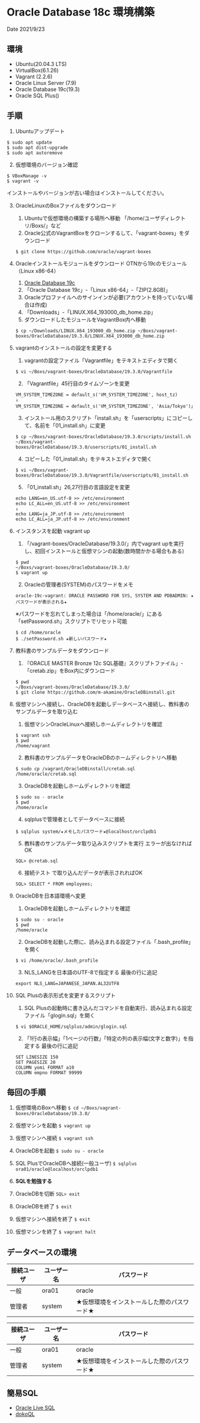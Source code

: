 # Oracle Database 18c 環境構築
Date 2021/9/23

## 環境
* Ubuntu(20.04.3 LTS)  
* VirtualBox(6.1.26)  
* Vagrant (2.2.6)  
* Oracle Linux Server (7.9)  
* Oracle Database 19c(19.3)  
* Oracle SQL Plus()  

## 手順
1. Ubuntuアップデート  
```
$ sudo apt update
$ sudo apt dist-upgrade
$ sudo apt autoremove
```

2. 仮想環境のバージョン確認  
```
$ VBoxManage -v
$ vagrant -v
```
インストールやバージョンが古い場合はインストールしてください。

3. OracleLinuxのBoxファイルをダウンロード  
	1. Ubuntuで仮想環境の構築する場所へ移動 「/home/ユーザディレクトリ/Boxs/」など  
	2. Oracle公式のVagrantBoxをクローンするして、「vagrant-boxes」をダウンロード  
	```
	$ git clone https://github.com/oracle/vagrant-boxes
	```

4. Oracleインストールモジュールをダウンロード OTNから19cのモジュール（Linux x86-64）  
	1. [Oracle Database 19c](https://www.oracle.com/jp/database/technologies/oracle-database-software-downloads.html)  
	2. 「Oracle Database 19c」-「Linux x86-64」-「ZIP(2.8GB)」  
	3. Oracleプロファイルへのサインインが必要(アカウントを持っていない場合は作成)  
	4. 「Downloads」-「LINUX.X64_193000_db_home.zip」  
	5. ダウンロードしたモジュールをVagrantBox内へ移動  
	```
	$ cp ~/Downloads/LINUX.X64_193000_db_home.zip ~/Boxs/vagrant-boxes/OracleDatabase/19.3.0/LINUX.X64_193000_db_home.zip
	```

6. vagrantのインストールの設定を変更する
	1. vagrantの設定ファイル「Vagrantfile」をテキストエディタで開く
	```
	$ vi ~/Boxs/vagrant-boxes/OracleDatabase/19.3.0/Vagrantfile
	```

	2. 「Vagrantfile」45行目のタイムゾーンを変更
	```
	VM_SYSTEM_TIMEZONE = default_s('VM_SYSTEM_TIMEZONE', host_tz)
	↓	
	VM_SYSTEM_TIMEZONE = default_s('VM_SYSTEM_TIMEZONE', 'Asia/Tokyo')」
	```

	3. インストール用のスクリプト「install.sh」を「userscripts」にコピーして、名前を「01_install.sh」に変更  
	```
	$ cp ~/Boxs/vagrant-boxes/OracleDatabase/19.3.0/scripts/install.sh ~/Boxs/vagrant-boxes/OracleDatabase/19.3.0/userscripts/01_install.sh
	```

	4. コピーした「01_install.sh」をテキストエディタで開く  
	```
	$ vi ~/Boxs/vagrant-boxes/OracleDatabase/19.3.0/Vagrantfile/userscripts/01_install.sh
	```

	5. 「01_install.sh」26,27行目の言語設定を変更  
	```
	echo LANG=en_US.utf-8 >> /etc/environment
	echo LC_ALL=en_US.utf-8 >> /etc/environment
	↓
	echo LANG=ja_JP.utf-8 >> /etc/environment
	echo LC_ALL=ja_JP.utf-8 >> /etc/environment
	```

 
6. インスタンスを起動 vagrant up
	1. 「/vagrant-boxes/OracleDatabase/19.3.0/」内でvagrant upを実行し、初回インストールと仮想マシンの起動(数時間かかる場合もある)
	```
	$ pwd
	~/Boxs/vagrant-boxes/OracleDatabase/19.3.0/
	$ vagrant up
	```

	2. Oracleの管理者(SYSTEM)のパスワードをメモ 
	```
	oracle-19c-vagrant: ORACLE PASSWORD FOR SYS, SYSTEM AND PDBADMIN: ★パスワードが表示される★
	```
	※パスワードを忘れてしまった場合は「/home/oracle/」にある「setPassword.sh」スクリプトでリセット可能
	```
	$ cd /home/oracle
	$ ./setPassword.sh ★新しいパスワード★
	```

7. 教科書のサンプルデータをダウンロード
	1. 『ORACLE MASTER Bronze 12c SQL基礎』スクリプトファイル」-「cretab.zip」をBox内にダウンロード
	```
	$ pwd
	~/Boxs/vagrant-boxes/OracleDatabase/19.3.0/
	$ git clone https://github.com/m-akamine/OracleDBinstall.git
	```

8. 仮想マシンへ接続し、OracleDBを起動しデータベースへ接続し、教科書のサンプルデータを取り込む  
	1. 仮想マシンOracleLinuxへ接続しホームディレクトリを確認
	```
	$ vagrant ssh
	$ pwd
	/home/vagrant
	```

	2. 教科書のサンプルデータをOracleDBのホームディレクトリへ移動
	```
	$ sudo cp /vagrant/OracleDBinstall/cretab.sql /home/oracle/cretab.sql
	```

	3. OracleDBを起動しホームディレクトリを確認
	```
	$ sudo su - oracle
	$ pwd
	/home/oracle
	```

	4. sqlplusで管理者としてデータベースに接続  
	```
	$ sqlplus system/★メモしたパスワード★@localhost/orclpdb1
	```

	5. 教科書のサンプルデータ取り込みスクリプトを実行 エラーが出なければOK  
	```
	SQL> @cretab.sql
	```

	6. 接続テスト で取り込んだデータが表示されればOK  
	```
	SQL> SELECT * FROM employees;
	```
9. OracleDBを日本語環境へ変更
	1. OracleDBを起動しホームディレクトリを確認
	```
	$ sudo su - oracle
	$ pwd
	/home/oracle
	```
	2. OracleDBを起動した際に、読み込まれる設定ファイル「.bash_profile」を開く
	```
	$ vi /home/oracle/.bash_profile
	```

	3. NLS_LANGを日本語のUTF-8で指定する 最後の行に追記
	```
	export NLS_LANG=JAPANESE_JAPAN.AL32UTF8
	```

10. SQL Plusの表示形式を変更するスクリプト
	1. SQL Plusの起動時に書き込んだコマンドを自動実行、読み込まれる設定ファイル「glogin.sql」を開く
	```
	$ vi $ORACLE_HOME/sqlplus/admin/glogin.sql
	```

	2. 「1行の表示幅」「1ページの行数」「特定の列の表示幅(文字と数字)」を指定する 最後の行に追記
	```
	SET LINESIZE 150
	SET PAGESIZE 20
	COLUMN yomi FORMAT a10
	COLUMN empno FORMAT 99999
	```

## 毎回の手順
1. 仮想環境のBoxへ移動
`$ cd ~/Boxs/vagrant-boxes/OracleDatabase/19.3.0/`

2. 仮想マシンを起動
`$ vagrant up`

3. 仮想マシンへ接続
`$ vagrant ssh`

4. OracleDBを起動
`$ sudo su - oracle`

5. SQL PlusでOracleDBへ接続(一般ユーザ)
`$ sqlplus ora01/oracle@localhost/orclpdb1`

6. **SQLを勉強する**

7. OracleDBを切断
`SQL> exit`

8. OracleDBを終了
`$ exit`

9. 仮想マシンへ接続を終了
`$ exit`

10. 仮想マシンを終了
`$ vagrant halt`


## データベースの環境

| 接続ユーザ | ユーザー名 | パスワード |
| ---- | ---- | ---- |
| 一般 | ora01 | oracle |
| 管理者 | system | ★仮想環境をインストールした際のパスワード★ |

| 接続ユーザ | ユーザー名 | パスワード |
| ---- | ---- | ---- |
| 一般 | ora01 | oracle |
| 管理者 | system | ★仮想環境をインストールした際のパスワード★ |


## 簡易SQL
* [Oracle Live SQL](https://livesql.oracle.com/)  
* [dokoQL](https://dokoql.com/)

